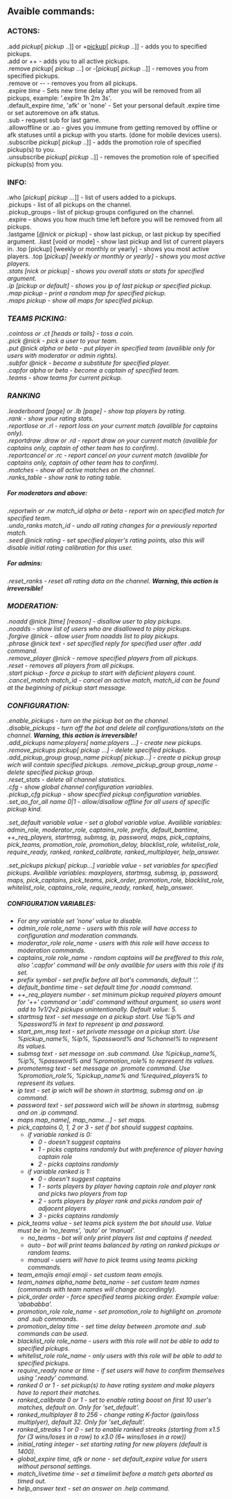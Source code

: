 ## Avaible commands:
### ACTONS:
.add <i>pickup</i>[ <i>pickup</i> ..]] or +<u>pickup</u>[ <i>pickup</i> ..]] - adds you to specified pickups.   
.add or ++ - adds you to all active pickups.    
.remove <i>pickup</i>[ <i>pickup</i> ...] or -[<i>pickup</i>[ <i>pickup</i> ..]] - removes you from specified pickups.   
.remove or -- - removes you from all pickups.   
.expire <i>time</i> - Sets new time delay after you will be removed from all pickups, example: '.expire 1h 2m 3s'.   
.default_expire <i>time</i>, 'afk' or 'none' - Set your personal default .expire time or set autoremove on afk status.   
.sub - request sub for last game.   
.allowoffline or .ao - gives you immune from getting removed by offline or afk statuses until a pickup with you starts. (done for mobile devices users).   
.subscribe <i>pickup</i>[ <i>pickup</i> ..]] - adds the promotion role of specified pickup(s) to you.   
.unsubscribe <i>pickup</i>[ <i>pickup</i> ..]] - removes the promotion role of specified pickup(s) from you.   

### INFO:
.who [<i>pickup</i>[ <i>pickup</i> ...]] - list of users added to a pickups.   
.pickups - list of all pickups on the channel.   
.pickup_groups - list of pickup groups configured on the channel.   
.expire - shows you how much time left before you will be removed from all pickups.   
.lastgame [<i>@nick</i> or <i>pickup</i>] - show last pickup, or last pickup by specified argument.
.liast [void or mode] - show last pickup and list of current players in. .top [pickup] [weekly or monthly or yearly] - shows you most active players.
.top [<i>pickup<i>] [weekly or monthly or yearly] - shows you most active players.   
.stats [<i>nick</i> or <i>pickup</i>] - shows you overall stats or stats for specified argument.   
.ip [<i>pickup</i> or default] - shows you ip of last pickup or specified pickup.   
.map <i>pickup</i> - print a random map for specified pickup.   
.maps <i>pickup</i> - show all maps for specified pickup.   

### TEAMS PICKING:
.cointoss or .ct [heads or tails] - toss a coin.   
.pick <i>@nick</i> - pick a user to your team.   
.put <i>@nick</i> alpha or beta - put player in specified team (availible only for users with moderator or admin rights).   
.subfor <i>@nick</i> - become a substitute for specified player.   
.capfor alpha or beta - become a captain of specified team.   
.teams - show teams for current pickup.   

### RANKING
.leaderboard [page] or .lb [page] - show top players by rating.   
.rank - show your rating stats.   
.reportlose or .rl - report loss on your current match (avalible for captains only).  
.reportdraw .draw or .rd - report draw on your current match (avalible for captains only, captain of other team has to confirm).  
.reportcancel or .rc - report cancel on your current match (avalible for captains only, captain of other team has to confirm).  
.matches - show all active matches on the channel.   
.ranks_table - show rank to rating table.   
##### For moderators and above:
.reportwin or .rw <i>match_id</i> alpha or beta - report win on specified match for specified team.   
.undo_ranks <i>match_id</i> - undo all rating changes for a previously reported match.   
.seed <i>@nick</i> <i>rating</i> - set specified player's rating points, also this will disable initial rating calibration for this user.    
##### For admins:
.reset_ranks - reset all rating data on the channel. <b>Warning, this action is irreversible!</b>   

### MODERATION:
.noadd <i>@nick</i> [<i>time</i>] [<i>reason</i>] - disallow user to play pickups.   
.noadds - show list of users who are disallowed to play pickups.   
.forgive <i>@nick</i> - allow user from noadds list to play pickups.   
.phrase <i>@nick</i> <i>text</i> - set specified reply for specified user after .add command.   
.remove_player <i>@nick</i> - remove specified players from all pickups.   
.reset - removes all players from all pickups.   
.start <i>pickup</i> - force a pickup to start with deficient players count.   
.cancel_match <i>match_id</i> - cancel an active match, match_id can be found at the beginning of pickup start message.   

### CONFIGURATION:
.enable_pickups - turn on the pickup bot on the channel.   
.disable_pickups - turn off the bot and delete all configurations/stats on the channel. <b>Warning, this action is irreversible!</b>   
.add_pickups <i>name</i>:<i>players</i>[ <i>name</i>:<i>players</i> ...] - create new pickups.   
.remove_pickups <i>pickup</i>[ <i>pickup</i> ...] - delete specified pickups.   
.add_pickup_group <i>group_name</i> <i>pickup</i>[ <i>pickup</i>...] - create a pickup group wich will contain specified pickups.
.remove_pickup_group <i>group_name</i> - delete specified pickup group.   
.reset_stats - delete all channel statistics.   
.cfg - show global channel configuration variables.   
.pickup_cfg <i>pickup</i> - show specified pickup configuration variables.   
.set_ao_for_all <i>name</i> 0|1 - allow/disallow offline for all users of specific pickup kind.

.set_default variable value - set a global variable value. Availible variables: admin_role, moderator_role, captains_role, prefix, default_bantime, ++_req_players, startmsg, submsg, ip, password, maps, pick_captains, pick_teams, promotion_role, promotion_delay, blacklist_role, whitelist_role, require_ready, ranked, ranked_calibrate, ranked_multiplayer, help_answer.   

.set_pickups <i>pickup</i>[ <i>pickup</i>...] variable value - set variables for specified pickups. Availible variables: maxplayers, startmsg, submsg, ip, password, maps, pick_captains, pick_teams, pick_order, promotion_role, blacklist_role, whitelist_role, captains_role, require_ready, ranked, help_answer.   

##### CONFIGURATION VARIABLES:
* For any variable set 'none' value to disable.
* admin_role <i>role_name</i> - users with this role will have access to configuration and moderation commands.
* moderator_role <i>role_name</i> - users with this role will have access to moderation commands.
* captains_role <i>role_name</i> - random captains will be preffered to this role, also '.capfor' command will be only availible for users with this role if its set.
* prefix <i>symbol</i> - set prefix before all bot's commands, default '.'.
* default_bantime <i>time</i> - set default time for .noadd command.
* ++_req_players <i>number</i> - set minimum pickup required players amount for '++' command or '.add' command without argument, so users wont add to 1v1/2v2 pickups unintentionally. Default value: 5.
* startmsg <i>text</i> - set message on a pickup start. Use %ip% and %password% in <i>text</i> to represent ip and password.
* start_pm_msg <i>text</i> - set private message on a pickup start. Use %pickup_name%, %ip%, %password% and %channel% to represent its values.
* submsg <i>text</i> - set message on .sub command. Use %pickup_name%, %ip%, %password% and %promotion_role% to represent its values.
* promotemsg <i>text</i> - set message on .promote command. Use %promotion_role%, %pickup_name% and %required_players% to represent its values.
* ip <i>text</i> - set ip wich will be shown in startmsg, submsg and on .ip command.
* password <i>text</i> - set password wich will be shown in startmsg, submsg and on .ip command.
* maps <i>map_name</i>[, <i>map_name</i>...] - set maps.
* pick_captains 0, 1, 2 or 3 - set if bot should suggest captains.
  * if variable ranked is 0:
    * 0 - doesn't suggest captains
    * 1 - picks captains randomly but with preference of player having captain role
    * 2 - picks captains randomly
  * if variable ranked is 1:
    * 0 - doesn't suggest captains
    * 1 - sorts players by player having captain role and player rank and picks two players from top
    * 2 - sorts players by player rank and picks random pair of adjacent players
    * 3 - picks captains randomly
* pick_teams <i>value</i> -  set teams pick system the bot should use. Value must be in 'no_teams', 'auto' or 'manual'.
  * no_teams - bot will only print players list and captains if needed.
  * auto - bot will print teams balanced by rating on ranked pickups or random teams.
  * manual - users will have to pick teams using teams picking commands.
* team_emojis <i>emoji</i> <i>emoji</i> - set custom team emojis.
* team_names <i>alpha_name</i> <i>beta_name</i> - set custom team names (commands with team names will change accordingly).
* pick_order <i>order</i> - force specified teams picking order. Example value: 'abababba'.
* promotion_role <i>role_name</i> - set promotion_role to highlight on .promote and .sub commands.
* promotion_delay <i>time</i> - set time delay between .promote and .sub commands can be used.
* blacklist_role <i>role_name</i> - users with this role will not be able to add to specified pickups.
* whitelist_role <i>role_name</i> - only users with this role will be able to add to specified pickups.
* require_ready none or <i>time</i> - if set users will have to confirm themselves using '.ready' command.
* ranked 0 or 1 - set pickup(s) to have rating system and make players have to report their matches.
* ranked_calibrate 0 or 1 - set to enable rating boost on first 10 user's matches, default on. Only for 'set_default'.
* ranked_multiplayer 8 to 256 - change rating K-factor (gain/loss multiplyer), default 32. Only for 'set_default'.
* ranked_streaks 1 or 0 - set to enable ranked streaks (starting from x1.5 for (3 wins/loses in a row) to x3.0 (6+ wins/loses in a row))
* initial_rating <i>integer</i> - set starting rating for new players (default is 1400).
* global_expire <i>time</i>, afk or none - set default_expire value for users without personal settings.
* match_livetime <i>time</i> - set a timelimit before a match gets aborted as timed out.
* help_answer <i>text</i> - set an answer on .help command.
